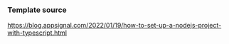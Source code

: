 ### Template source
https://blog.appsignal.com/2022/01/19/how-to-set-up-a-nodejs-project-with-typescript.html